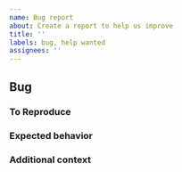 ```yaml
---
name: Bug report
about: Create a report to help us improve
title: ''
labels: bug, help wanted
assignees: ''
---
```


## Bug

<!-- A clear and concise description of what the bug is. -->

### To Reproduce

<!-- FILL IN -->

### Expected behavior

<!-- FILL IN -->

### Additional context

<!-- Add any other context about the problem here. -->
